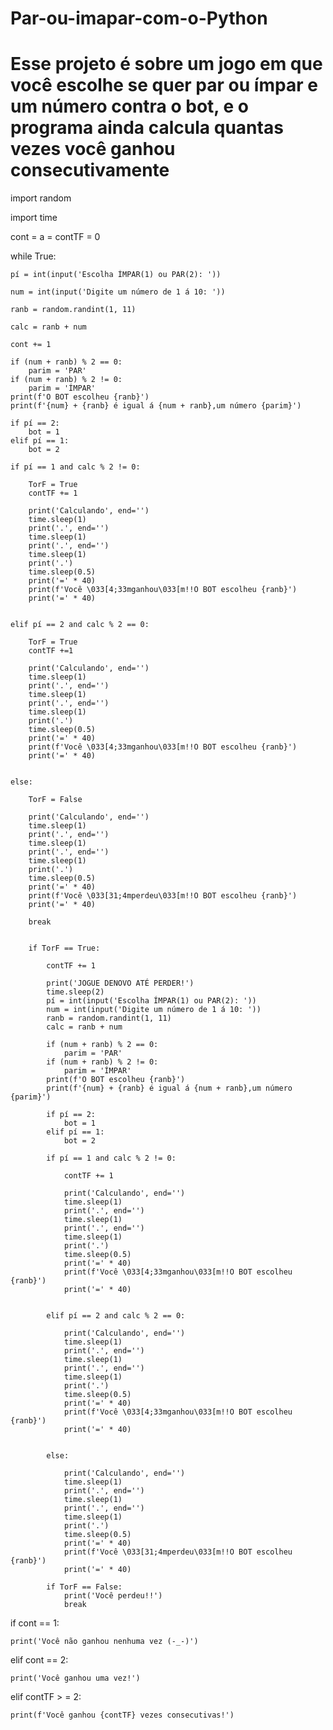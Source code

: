 # Par-ou-imapar-com-o-Python
# Esse projeto é sobre um jogo em que você escolhe se quer par ou ímpar e um número contra o bot, e o programa ainda calcula quantas vezes você ganhou consecutivamente
import random

import time

cont = a = contTF = 0

while True:

    pí = int(input('Escolha ÍMPAR(1) ou PAR(2): '))
    
    num = int(input('Digite um número de 1 á 10: '))
    
    ranb = random.randint(1, 11)
    
    calc = ranb + num
    
    cont += 1

    if (num + ranb) % 2 == 0:
        parim = 'PAR'
    if (num + ranb) % 2 != 0:
        parim = 'ÍMPAR'
    print(f'O BOT escolheu {ranb}')
    print(f'{num} + {ranb} é igual á {num + ranb},um número {parim}')

    if pí == 2:
        bot = 1
    elif pí == 1:
        bot = 2

    if pí == 1 and calc % 2 != 0:

        TorF = True
        contTF += 1

        print('Calculando', end='')
        time.sleep(1)
        print('.', end='')
        time.sleep(1)
        print('.', end='')
        time.sleep(1)
        print('.')
        time.sleep(0.5)
        print('=' * 40)
        print(f'Você \033[4;33mganhou\033[m!!O BOT escolheu {ranb}')
        print('=' * 40)


    elif pí == 2 and calc % 2 == 0:

        TorF = True
        contTF +=1

        print('Calculando', end='')
        time.sleep(1)
        print('.', end='')
        time.sleep(1)
        print('.', end='')
        time.sleep(1)
        print('.')
        time.sleep(0.5)
        print('=' * 40)
        print(f'Você \033[4;33mganhou\033[m!!O BOT escolheu {ranb}')
        print('=' * 40)


    else:

        TorF = False

        print('Calculando', end='')
        time.sleep(1)
        print('.', end='')
        time.sleep(1)
        print('.', end='')
        time.sleep(1)
        print('.')
        time.sleep(0.5)
        print('=' * 40)
        print(f'Você \033[31;4mperdeu\033[m!!O BOT escolheu {ranb}')
        print('=' * 40)

        break


        if TorF == True:

            contTF += 1

            print('JOGUE DENOVO ATÉ PERDER!')
            time.sleep(2)
            pí = int(input('Escolha ÍMPAR(1) ou PAR(2): '))
            num = int(input('Digite um número de 1 á 10: '))
            ranb = random.randint(1, 11)
            calc = ranb + num

            if (num + ranb) % 2 == 0:
                parim = 'PAR'
            if (num + ranb) % 2 != 0:
                parim = 'ÍMPAR'
            print(f'O BOT escolheu {ranb}')
            print(f'{num} + {ranb} é igual á {num + ranb},um número {parim}')

            if pí == 2:
                bot = 1
            elif pí == 1:
                bot = 2

            if pí == 1 and calc % 2 != 0:

                contTF += 1

                print('Calculando', end='')
                time.sleep(1)
                print('.', end='')
                time.sleep(1)
                print('.', end='')
                time.sleep(1)
                print('.')
                time.sleep(0.5)
                print('=' * 40)
                print(f'Você \033[4;33mganhou\033[m!!O BOT escolheu {ranb}')
                print('=' * 40)


            elif pí == 2 and calc % 2 == 0:

                print('Calculando', end='')
                time.sleep(1)
                print('.', end='')
                time.sleep(1)
                print('.', end='')
                time.sleep(1)
                print('.')
                time.sleep(0.5)
                print('=' * 40)
                print(f'Você \033[4;33mganhou\033[m!!O BOT escolheu {ranb}')
                print('=' * 40)


            else:

                print('Calculando', end='')
                time.sleep(1)
                print('.', end='')
                time.sleep(1)
                print('.', end='')
                time.sleep(1)
                print('.')
                time.sleep(0.5)
                print('=' * 40)
                print(f'Você \033[31;4mperdeu\033[m!!O BOT escolheu {ranb}')
                print('=' * 40)

            if TorF == False:
                print('Você perdeu!!')
                break


if cont == 1:

    print('Você não ganhou nenhuma vez (-_-)')

elif cont == 2:

    print('Você ganhou uma vez!')

elif contTF > = 2:

    print(f'Você ganhou {contTF} vezes consecutivas!')
